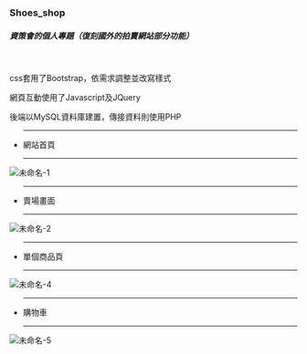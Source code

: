 <h3>Shoes_shop</h3>
<h5>資策會的個人專題（復刻國外的拍賣網站部分功能）</h5>
</br>
<p>css套用了Bootstrap，依需求調整並改寫樣式</p>
<p>網頁互動使用了Javascript及JQuery</p>
<p>後端以MySQL資料庫建置，傳接資料則使用PHP</p>
<ul><hr><li>網站首頁</li><hr></ul>

![未命名-1](https://user-images.githubusercontent.com/78719652/118360153-fb520b00-b5b8-11eb-8afc-d91f7bac7f92.jpg)

<ul><hr><li>賣場畫面</li><hr></ul>
 
![未命名-2](https://user-images.githubusercontent.com/78719652/118360111-c5148b80-b5b8-11eb-9adf-f39f39b448a1.jpg)
 
 <ul><hr><li>單個商品頁</li><hr></ul>

![未命名-4](https://user-images.githubusercontent.com/78719652/118359597-d2307b00-b5b6-11eb-90eb-3bb3e0c73379.jpg)

 <ul><hr><li>購物車</li><hr></ul>

![未命名-5](https://user-images.githubusercontent.com/78719652/118359598-d492d500-b5b6-11eb-928a-3cd4a1001622.jpg)


